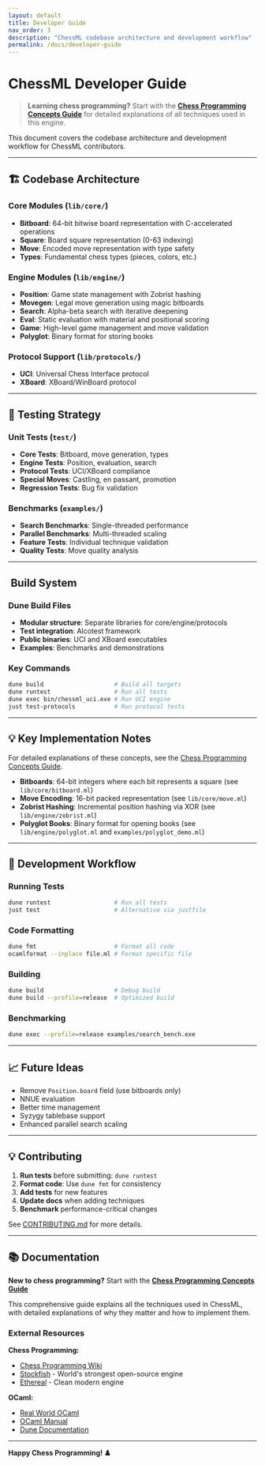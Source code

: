```yaml
---
layout: default
title: Developer Guide
nav_order: 3
description: "ChessML codebase architecture and development workflow"
permalink: /docs/developer-guide
---
```


# ChessML Developer Guide

> **Learning chess programming?** Start with the **[Chess Programming Concepts Guide](chess-programming-guide)** for detailed explanations of all techniques used in this engine.

This document covers the codebase architecture and development workflow for ChessML contributors.

---

## 🏗️ Codebase Architecture

### Core Modules (`lib/core/`)

- **Bitboard**: 64-bit bitwise board representation with C-accelerated operations
- **Square**: Board square representation (0-63 indexing)
- **Move**: Encoded move representation with type safety
- **Types**: Fundamental chess types (pieces, colors, etc.)

### Engine Modules (`lib/engine/`)

- **Position**: Game state management with Zobrist hashing
- **Movegen**: Legal move generation using magic bitboards
- **Search**: Alpha-beta search with iterative deepening
- **Eval**: Static evaluation with material and positional scoring
- **Game**: High-level game management and move validation
- **Polyglot**: Binary format for storing books

### Protocol Support (`lib/protocols/`)

- **UCI**: Universal Chess Interface protocol
- **XBoard**: XBoard/WinBoard protocol

---

## 🧪 Testing Strategy

### Unit Tests (`test/`)

- **Core Tests**: Bitboard, move generation, types
- **Engine Tests**: Position, evaluation, search
- **Protocol Tests**: UCI/XBoard compliance
- **Special Moves**: Castling, en passant, promotion
- **Regression Tests**: Bug fix validation

### Benchmarks (`examples/`)

- **Search Benchmarks**: Single-threaded performance
- **Parallel Benchmarks**: Multi-threaded scaling
- **Feature Tests**: Individual technique validation
- **Quality Tests**: Move quality analysis

---

## ️ Build System

### Dune Build Files

- **Modular structure**: Separate libraries for core/engine/protocols
- **Test integration**: Alcotest framework
- **Public binaries**: UCI and XBoard executables
- **Examples**: Benchmarks and demonstrations

### Key Commands

```bash
dune build                    # Build all targets
dune runtest                  # Run all tests
dune exec bin/chessml_uci.exe # Run UCI engine
just test-protocols           # Run protocol tests
```

---

## 💡 Key Implementation Notes

For detailed explanations of these concepts, see the [Chess Programming Concepts Guide](chess-programming-guide.md).

- **Bitboards**: 64-bit integers where each bit represents a square (see `lib/core/bitboard.ml`)
- **Move Encoding**: 16-bit packed representation (see `lib/core/move.ml`)
- **Zobrist Hashing**: Incremental position hashing via XOR (see `lib/engine/zobrist.ml`)
- **Polyglot Books**: Binary format for opening books (see `lib/engine/polyglot.ml` and `examples/polyglot_demo.ml`)

---

## 🔧 Development Workflow

### Running Tests

```bash
dune runtest                  # Run all tests
just test                     # Alternative via justfile
```

### Code Formatting

```bash
dune fmt                      # Format all code
ocamlformat --inplace file.ml # Format specific file
```

### Building

```bash
dune build                    # Debug build
dune build --profile=release  # Optimized build
```

### Benchmarking

```bash
dune exec --profile=release examples/search_bench.exe
```

---

## 📈 Future Ideas

- Remove `Position.board` field (use bitboards only)
- NNUE evaluation
- Better time management
- Syzygy tablebase support
- Enhanced parallel search scaling

---

## 💡 Contributing

1. **Run tests** before submitting: `dune runtest`
2. **Format code**: Use `dune fmt` for consistency
3. **Add tests** for new features
4. **Update docs** when adding techniques
5. **Benchmark** performance-critical changes

See [CONTRIBUTING.md](../CONTRIBUTING.md) for more details.

---

## 📚 Documentation

**New to chess programming?** Start with the **[Chess Programming Concepts Guide](chess-programming-guide.md)**

This comprehensive guide explains all the techniques used in ChessML, with detailed explanations of why they matter and how to implement them.

### External Resources

**Chess Programming:**

- [Chess Programming Wiki](https://www.chessprogramming.org/)
- [Stockfish](https://github.com/official-stockfish/Stockfish) - World's strongest open-source engine
- [Ethereal](https://github.com/AndyGrant/Ethereal) - Clean modern engine

**OCaml:**

- [Real World OCaml](https://dev.realworldocaml.org/)
- [OCaml Manual](https://ocaml.org/manual/)
- [Dune Documentation](https://dune.readthedocs.io/)

---

**Happy Chess Programming! ♟️**
